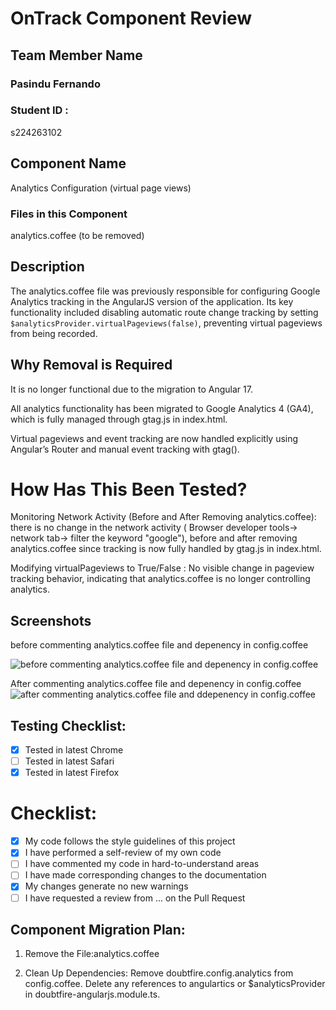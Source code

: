 # OnTrack Component Review

## Team Member Name

### Pasindu Fernando

### Student ID : 
s224263102

## Component Name
Analytics Configuration (virtual page views)

### Files in this Component
analytics.coffee (to be removed)

## Description

The analytics.coffee file was previously responsible for configuring Google Analytics tracking in the AngularJS version of the application. Its key functionality included disabling automatic route change tracking by setting ``` $analyticsProvider.virtualPageviews(false) ```, preventing virtual pageviews from being recorded.

## Why Removal is Required

It is no longer functional due to the migration to Angular 17.

All analytics functionality has been migrated to Google Analytics 4 (GA4), which is fully managed through gtag.js in index.html.

Virtual pageviews and event tracking are now handled explicitly using Angular’s Router and manual event tracking with gtag().


# How Has This Been Tested?

Monitoring Network Activity (Before and After Removing analytics.coffee): there is no change in the network activity ( Browser developer tools-> network tab-> filter the keyword "google"), before and after removing analytics.coffee since tracking is now fully handled by gtag.js in index.html.

Modifying virtualPageviews to True/False : No visible change in pageview tracking behavior, indicating that analytics.coffee is no longer controlling analytics.

## Screenshots
before commenting analytics.coffee file and depenency in config.coffee

![before commenting analytics.coffee file and depenency in config.coffee](https://github.com/user-attachments/assets/6e10e0c3-0962-4cad-9988-b8d08d54b4a6)

After commenting analytics.coffee file and depenency in config.coffee
![after commenting analytics.coffee file and ddepenency in config.coffee](https://github.com/user-attachments/assets/176f026b-806e-4b21-bcc5-8ab493f93fc9)


## Testing Checklist:

- [x] Tested in latest Chrome
- [ ] Tested in latest Safari
- [x] Tested in latest Firefox

# Checklist:

- [x] My code follows the style guidelines of this project
- [x] I have performed a self-review of my own code
- [ ] I have commented my code in hard-to-understand areas
- [ ] I have made corresponding changes to the documentation
- [x] My changes generate no new warnings
- [ ] I have requested a review from ... on the Pull Request

## Component Migration Plan:

1. Remove the File:analytics.coffee


2. Clean Up Dependencies:
    Remove doubtfire.config.analytics from config.coffee.
    Delete any references to angulartics or $analyticsProvider in doubtfire-angularjs.module.ts.

